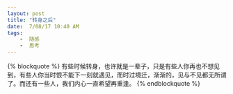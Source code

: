 ```yaml
---
layout: post
title: "转身之后"
date:  7/08/17 10:40 AM
tags: 
	-  随感
	-  思考
---
```


{% blockquote %}
有些时候转身，也许就是一辈子，只是有些人你再也不想见到，有些人你当时恨不能下一刻就遇见，而时过境迁，渐渐的，见与不见都无所谓了。而还有一些人，我们内心一直希望再重逢。
{% endblockquote %}